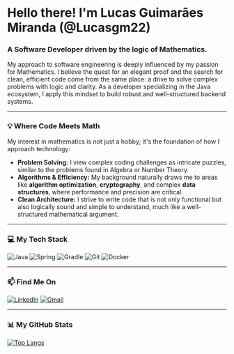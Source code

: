# Hello there! I'm Lucas Guimarães Miranda (@Lucasgm22)

### A Software Developer driven by the logic of Mathematics.

My approach to software engineering is deeply influenced by my passion for Mathematics. I believe the quest for an elegant proof and the search for clean, efficient code come from the same place: a drive to solve complex problems with logic and clarity. As a developer specializing in the Java ecosystem, I apply this mindset to build robust and well-structured backend systems.

---

### 💡 Where Code Meets Math

My interest in mathematics is not just a hobby; it's the foundation of how I approach technology:

* **Problem Solving:** I view complex coding challenges as intricate puzzles, similar to the problems found in Algebra or Number Theory.
* **Algorithms & Efficiency:** My background naturally draws me to areas like **algorithm optimization**, **cryptography**, and complex **data structures**, where performance and precision are critical.
* **Clean Architecture:** I strive to write code that is not only functional but also logically sound and simple to understand, much like a well-structured mathematical argument.

---

### 💻 My Tech Stack

![Java](https://img.shields.io/badge/Java-ED8B00?style=for-the-badge&logo=openjdk&logoColor=white)
![Spring](https://img.shields.io/badge/Spring-6DB33F?style=for-the-badge&logo=spring&logoColor=white)
![Gradle](https://img.shields.io/badge/Gradle-02303A?style=for-the-badge&logo=gradle&logoColor=white)
![Git](https://img.shields.io/badge/GIT-E44C30?style=for-the-badge&logo=git&logoColor=white)
![Docker](https://img.shields.io/badge/Docker-2496ED?style=for-the-badge&logo=docker&logoColor=white)

---

### 📫 Find Me On

[![LinkedIn](https://img.shields.io/badge/LinkedIn-0077B5?style=for-the-badge&logo=linkedin&logoColor=white)](https://www.linkedin.com/in/lsgsma)
[![Gmail](https://img.shields.io/badge/Gmail-D14836?style=for-the-badge&logo=gmail&logoColor=white)](mailto:lucasgm22@gmail.com)

---

### 📊 My GitHub Stats

[![Top Langs](https://github-readme-stats.vercel.app/api/top-langs/?username=Lucasgm22&layout=compact&theme=tokyonight&hide_border=true)](https://github.com/Lucasgm22)
